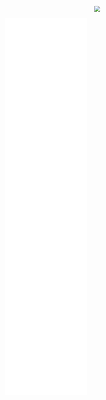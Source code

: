 <p align="center">
	<a href="https://github.com/xenos1337">
		<img src="https://discord.c99.nl/widget/theme-4/259853201359110144.png"/>
	</a>
</p>

![Metrics](https://raw.githubusercontent.com/xenos1337/xenos1337/main/github-metrics.svg)
